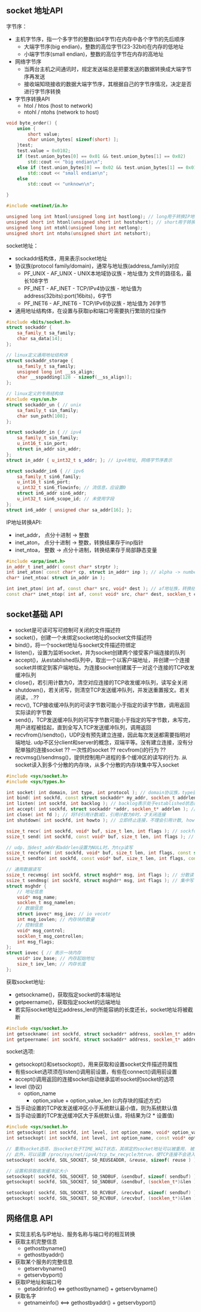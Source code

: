 
## socket 地址API

字节序：
- 主机字节序，指一个多字节的整数(如4字节)在内存中各个字节的先后顺序
  - 大端字节序(big endian)，整数的高位字节(23-32bit)在内存的低地址
  - 小端字节序(small endian)，整数的高位字节在内存的高地址
- 网络字节序
  - 当两台主机之间通讯时，规定发送端总是把要发送的数据转换成大端字节序再发送
  - 接收端知晓接收的数据大端字节序，其根据自己的字节序情况，决定是否进行字节序转换
- 字节序转换API
  - htol / htos (host to network)
  - ntohl / ntohs (network to host)
```cpp
void byte_order() {
    union {
        short value;
        char union_bytes[ sizeof(short) ];
    }test;
    test.value = 0x0102;
    if (test.union_bytes[0] == 0x01 && test.union_bytes[1] == 0x02)
        std::cout << "big endian\n";
    else if (test.union_bytes[0] == 0x02 && test.union_bytes[1] == 0x01)
        std::cout << "small endian\n";
    else
        std::cout << "unknown\n";

}

#include <netinet/in.h>

unsigned long int htonl(unsigned long int hostlong); // long用于转换IP地址
unsigned short int htonl(unsigned short int hostshort); // short用于转换端口号
unsigned long int ntohl(unsigned long int netlong);
unsigned short int ntohs(unsigned short int netshort);
```

socket地址：
- sockaddr结构体，用来表示socket地址
- 协议族(protocol family/domain)，通常与地址族(address_family)对应
  - PF_UNIX   - AF_UNIX   - UNIX本地域协议族    - 地址值为 文件的路径名，最长108字节
  - PF_INET   - AF_INET   - TCP/IPv4协议族     - 地址值为 address(32bits):port(16bits)，6字节
  - PF_INET6  - AF_INET6  - TCP/IPv6协议族     - 地址值为 26字节
- 通用地址结构体，在设置与获取ip和端口号需要执行繁琐的位操作
```cpp
#include <bits/socket.h>
struct sockaddr {
    sa_family_t sa_family;
    char sa_data[14];
};

// linux定义通用地址结构体
struct sockaddr_storage {
    sa_family_t sa_family;
    unsigned long int __ss_align;
    char __sspadding[128 - sizeof(__ss_align)];
};

// linux定义的专用结构体
#include <sys/un.h>
struct sockaddr_un { // unix
    sa_family_t sin_family;
    char sun_path[108];
};

struct sockaddr_in { // ipv4
    sa_family_t sin_family;
    u_int16_t sin_port;
    struct in_addr sin_addr;
};
struct in_addr { u_int32_t s_addr; }; // ipv4地址, 网络字节序表示

struct sockaddr_in6 { // ipv6
    sa_family_t sin6_family;
    u_int16_t sin6_port;
    u_int32_t sin6_flowinfo; // 流信息，应设置0
    struct in6_addr sin6_addr;
    u_int32_t sin6_scope_id; // 未使用字段
};
struct in6_addr { unsigned char sa_addr[16]; };
```

IP地址转换API:
- inet_addr， 点分十进制 -> 整数
- inet_aton， 点分十进制 -> 整数，转换结果存于inp指针
- inet_ntoa， 整数 -> 点分十进制，转换结果存于局部静态变量
```cpp
#include <arpa/inet.h>
in_addr_t inet_addr( const char* strptr );
int inet_aton( const char* cp, struct in_addr* inp ); // alpha -> numberic
char* inet_ntoa( struct in_addr in );

int inet_pton( int af, const char* src, void* dest ); // af地址族，转换结果存于dest
const char* inet_ntop( int af, const void* src, char* dest, socklen_t cnt); // cnt指定存储大小
```


## socket基础 API


- socket是可读可写可控制可关闭的文件描述符
- socket()，创建一个未绑定socket地址的socket文件描述符
- bind()，将一个socket地址与socket文件描述符绑定
- listen()，设置为监听socket，并为socket创建两个接受客户端连接的队列
- accept()，从established队列中，取出一个以客户端地址，并创建一个连接socket并绑定到客户端地址。为连接socket创建属于一对这个连接的TCP收发缓冲队列
- close()，若引用计数为0，清空对应连接的TCP收发缓冲队列，读写全关闭
- shutdown()，若关闭写，则清空TCP发送缓冲队列，并发送重置报文。若关闭读，..??
- recv(), TCP接收缓冲队列的可读字节数可能小于指定的读字节数，调用返回实际读的字节数
- send()，TCP发送缓冲队列的可写字节数可能小于指定的写字节数，未写完，用户进程被挂起，直到全写入TCP发送缓冲队列，调用返回
- recvfrom()/sendto()，UDP没有预先建立连接，因此每次发送都需要指明对端地址. udp不区分client和server的概念，双端平等。没有建立连接，没有分配单独的连接socket ?? 一次性的socket ?? recvfrom()的行为 ??
- recvmsg()/sendmsg()，提供控制用户进程的多个缓冲区的读写的行为. 从socket读入到多个分散的内存块，从多个分散的内存块集中写入socket

```cpp
#include <sys/socket.h>
#include <sys/types.h>

int socket( int domain, int type, int protocol ); // domain协议族，type服务类型，protocol应设置0
int bind( int sockfd, const struct sockaddr* my_addr, socklen_t addrlen );
int listen( int sockfd, int backlog ); // backlog表示处于established状态的连接数上限，默认为5
int accept( int sockfd, struct sockaddr *addr, socklen_t* addrlen ); // 值-结果，addr为客户端地址
int close( int fd ); // 将fd引用计数减1，引用计数为0时，才关闭连接
int shutdown( int sockfd, int howto ); // 立即终止连接，不理会引用计数, howto指定半关闭或全关闭

ssize_t recv( int sockfd, void* buf, size_t len, int flags ); // sockfd -> buf
ssize_t send( int sockfd, const void* buf, size_t len, int flags ); // sockfd <- buf

// udp，当dest_addr和addrlen设置为NULL时，为tcp读写
ssize_t recvform( int sockfd, void* buf, size_t len, int flags, const struct sockaddr* dest_addr, socklen_t addrlen );
ssize_t sendto( int sockfd, const void* buf, size_t len, int flags, const struct sockaddr* dest_addr, socklen_t addrlen );

// 通用数据读写
ssize_t recvmsg( int sockfd, struct msghdr* msg, int flags ); // 分散读 
ssize_t sendmsg( int sockfd, struct msghdr* msg, int flags ); // 集中写
struct msghdr {
    // 地址信息
    void* msg_name;
    socklen_t msg_namelen;
    // 数据信息
    struct iovec* msg_iov; // io vecotr
    int msg_iovlen; // 内存块的数量
    // 控制信息
    void* msg_control;
    socklen_t msg_controllen;
    int msg_flags;
};
struct iovec { // 表示一块内存
    void* iov_base; // 内存起始地址
    size_t iov_len; // 内存长度
};
```

获取socket地址:
- getsockname()，获取指定socket的本端地址
- getpeername()，获取指定socket的远端地址
- 若实际socket地址比address_len的所能容纳的长度还长，socket地址将被截断
```cpp
#include <sys/socket.h>
int getsockname( int sockfd, struct sockaddr* address, socklen_t* address_len );
int getpeername( int sockfd, struct sockaddr* address, socklen_t* address_len );
```

socket选项:
- getsockopt()和setsockopt()，用来获取和设置socket文件描述符属性
- 有些socket选项须在listen()调用前设置，有些在connect()调用前设置
- accept()调用返回的连接socket自动继承监听socket的socket的选项
- level (协议)
    - option_name
      - option_value + option_value_len (c内存块的描述方式）
- 当手动设置的TCP收发送缓冲区小于系统默认最小值，则为系统默认值
- 当手动设置的TCP发送缓冲区大于系统默认值，将结果为(2 * 设置值)
```cpp
#include <sys/socket.h>
int getsockopt( int sockfd, int level, int option_name, void* option_value, socklen_t* restrict option_len );
int setsockopt( int sockfd, int level, int option_name, const void* option_value, socklen_t* restrict option_len );

// 重用socket选项，当socket处于TIME_WAIT状态，其绑定的socket地址可以被重用. 被其他socket重用 ??
// 此外，可以设置 /proc/sys/net/ipv4/tcp_tw_recycle为true，使TCP连接不会进入TIME_WAIT状态达到重用socket地址的目的
setsockopt( sockfd, SOL_SOCKET, SO_REUSEADDR, &reuse, sizeof( reuse ) );

// 设置和获取收发缓冲区大小
setsockopt( sockfd, SOL_SOCKET, SO_SNDBUF, &sendbuf, sizeof( sendbuf) );
getsockopt( sockfd, SOL_SOCKET, SO_SNDBUF, &sendbuf, (socklen_t*)&len );

setsockopt( sockfd, SOL_SOCKET, SO_RCVBUF, &recvbuf, sizeof( sendbuf) );
getsockopt( sockfd, SOL_SOCKET, SO_RCVBUF, &recvbuf, (socklen_t*)&len );
```

## 网络信息 API

- 实现主机名与IP地址、服务名称与端口号的相互转换
- 获取主机完整信息
  - gethostbyname()
  - gethostbyaddr()
- 获取某个服务的完整信息
  - getservbyname()
  - getservbyport()
- 获取IP地址和端口号
  - getaddrinfo() <=> gethostbyname() + getservbyname()
- 获取名字  
  - getnameinfo() <==> gethostbyaddr() + getservbyport()
```cpp


```